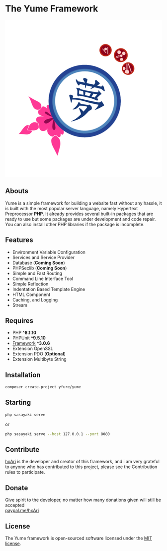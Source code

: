 # The Yume Framework

![Yume · Logo](https://raw.githubusercontent.com/hxAri/hxAri/main/public/images/1653507383;6bi9u6QnWb.png)

## Abouts
Yume is a simple framework for building a website fast without any hassle, it is built with the most popular server language, namely Hypertext Preprocessor **PHP**.
It already provides several built-in packages that are ready to use but some packages are under development and code repair. You can also install other PHP libraries if the package is incomplete.

## Features
* Environment Variable Configuration
* Services and Service Provider
* Database (**Coming Soon**)
* PHPSeclib (**Coming Soon**)
* Simple and Fast Routing
* Command Line Interface Tool
* Simple Reflection
* Indentation Based Template Engine
* HTML Component
* Caching, and Logging
* Stream

## Requires
* PHP **^8.1.10**
* PHPUnit **^9.5.10**
* [Framework](https://github.com/yfure/framework) **^3.0.6**
* Extension OpenSSL
* Extension PDO (**Optional**)
* Extension Multibyte String

## Installation
```sh
composer create-project yfure/yume
```

## Starting
```sh
php sasayaki serve
```
or
```sh
php sasayaki serve --host 127.0.0.1 --port 8080
```

## Contribute
[hxAri](https://github.com/hxAri) is the developer and creator of this framework, and i am very grateful to anyone who has contributed to this project, please see the Contribution rules to participate.

## Donate
Give spirit to the developer, no matter how many donations given will still be accepted<br/>
[paypal.me/hxAri](https://paypal.me/hxAri)

## License
The Yume framework is open-sourced software licensed under the [MIT license](https://opensource.org/licenses/MIT).